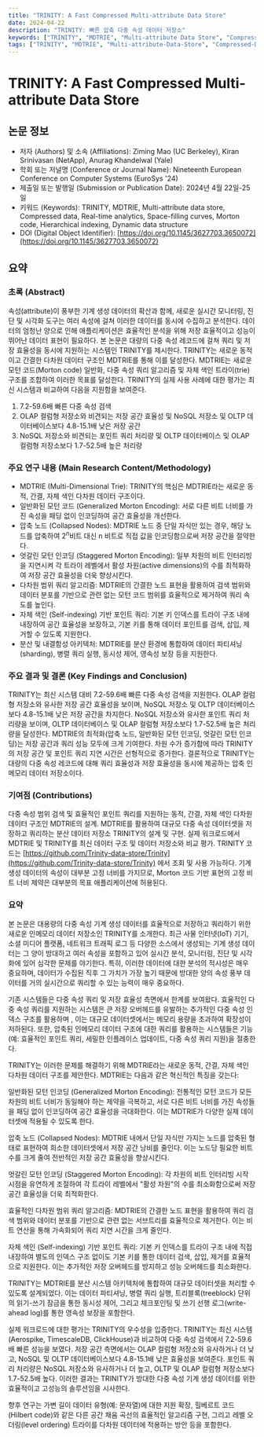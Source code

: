 ```yaml
---
title: "TRINITY: A Fast Compressed Multi-attribute Data Store"
date: 2024-04-22 
description: "TRINITY: 빠른 압축 다중 속성 데이터 저장소" 
keywords: ["TRINITY", "MDTRIE", "Multi-attribute Data Store", "Compressed Data", "Real-time Analytics", "Space-filling Curves", "Morton Code", "Hierarchical Indexing", "Dynamic Data Structure" ] 
tags: ["TRINITY", "MDTRIE", "Multi-attribute-Data-Store", "Compressed-Data", "Real-time-Analytics", "Space-filling Curves", "Morton-Code", "Hierarchical-Indexing", "Dynamic-Data-Structure"]
---
```

# TRINITY: A Fast Compressed Multi-attribute Data Store
## 논문 정보
- 저자 (Authors) 및 소속 (Affiliations): Ziming Mao (UC Berkeley), Kiran Srinivasan (NetApp), Anurag Khandelwal (Yale) 
- 학회 또는 저널명 (Conference or Journal Name): Nineteenth European Conference on Computer Systems (EuroSys '24) 
- 제출일 또는 발행일 (Submission or Publication Date): 2024년 4월 22일-25일 
- 키워드 (Keywords): TRINITY, MDTRIE, Multi-attribute data store, Compressed data, Real-time analytics, Space-filling curves, Morton code, Hierarchical indexing, Dynamic data structure 
- DOI (Digital Object Identifier): [https://doi.org/10.1145/3627703.3650072](https://doi.org/10.1145/3627703.3650072) 
<!-- truncate -->

## 요약
### 초록 (Abstract)
속성(attribute)이 풍부한 기계 생성 데이터의 확산과 함께, 새로운 실시간 모니터링, 진단 및 시각화 도구는 여러 속성에 걸쳐 이러한 데이터를 동시에 수집하고 분석한다. 데이터의 엄청난 양으로 인해 애플리케이션은 효율적인 분석을 위해 저장 효율적이고 성능이 뛰어난 데이터 표현이 필요하다. 본 논문은 대량의 다중 속성 레코드에 걸쳐 쿼리 및 저장 효율성을 동시에 지원하는 시스템인 TRINITY를 제시한다. TRINITY는 새로운 동적이고 간결한 다차원 데이터 구조인 MDTRIE를 통해 이를 달성한다. MDTRIE는 새로운 모턴 코드(Morton code) 일반화, 다중 속성 쿼리 알고리즘 및 자체 색인 트라이(trie) 구조를 조합하여 이러한 목표를 달성한다. TRINITY의 실제 사용 사례에 대한 평가는 최신 시스템과 비교하여 다음을 지원함을 보여준다.
1. 7.2-59.6배 빠른 다중 속성 검색
2. OLAP 컬럼형 저장소와 비견되는 저장 공간 효율성 및 NoSQL 저장소 및 OLTP 데이터베이스보다 4.8-15.1배 낮은 저장 공간
3. NoSQL 저장소와 비견되는 포인트 쿼리 처리량 및 OLTP 데이터베이스 및 OLAP 컬럼형 저장소보다 1.7-52.5배 높은 처리량


### 주요 연구 내용 (Main Research Content/Methodology)
- MDTRIE (Multi-Dimensional Trie): TRINITY의 핵심은 MDTRIE라는 새로운 동적, 간결, 자체 색인 다차원 데이터 구조이다.
- 일반화된 모턴 코드 (Generalized Morton Encoding): 서로 다른 비트 너비를 가진 속성을 패딩 없이 인코딩하여 공간 효율성을 개선한다.
- 압축 노드 (Collapsed Nodes): MDTRIE 노드 중 단일 자식만 있는 경우, 해당 노드를 압축하여 $2^n$비트 대신 n 비트로 직접 값을 인코딩함으로써 저장 공간을 절약한다.
- 엇갈린 모턴 인코딩 (Staggered Morton Encoding): 일부 차원의 비트 인터리빙을 지연시켜 각 트라이 레벨에서 활성 차원(active dimensions)의 수를 최적화하여 저장 공간 효율성을 더욱 향상시킨다.
- 다차원 범위 쿼리 알고리즘: MDTRIE의 간결한 노드 표현을 활용하여 검색 범위와 데이터 분포를 기반으로 관련 없는 모턴 코드 범위를 효율적으로 제거하여 쿼리 속도를 높인다.
- 자체 색인 (Self-indexing) 기반 포인트 쿼리: 기본 키 인덱스를 트라이 구조 내에 내장하여 공간 효율성을 보장하고, 기본 키를 통해 데이터 포인트를 검색, 삽입, 제거할 수 있도록 지원한다.
- 분산 및 내결함성 아키텍처: MDTRIE를 분산 환경에 통합하여 데이터 파티셔닝(sharding), 병렬 쿼리 실행, 동시성 제어, 영속성 보장 등을 지원한다.

### 주요 결과 및 결론 (Key Findings and Conclusion)
TRINITY는 최신 시스템 대비 7.2-59.6배 빠른 다중 속성 검색을 지원한다.
OLAP 컬럼형 저장소와 유사한 저장 공간 효율성을 보이며, NoSQL 저장소 및 OLTP 데이터베이스보다 4.8-15.1배 낮은 저장 공간을 차지한다.
NoSQL 저장소와 유사한 포인트 쿼리 처리량을 보이며, OLTP 데이터베이스 및 OLAP 컬럼형 저장소보다 1.7-52.5배 높은 처리량을 달성한다.
MDTRIE의 최적화(압축 노드, 일반화된 모턴 인코딩, 엇갈린 모턴 인코딩)는 저장 공간과 쿼리 성능 모두에 크게 기여한다.
차원 수가 증가함에 따라 TRINITY의 저장 공간 및 포인트 쿼리 지연 시간은 선형적으로 증가한다.
결론적으로 TRINITY는 대량의 다중 속성 레코드에 대해 쿼리 효율성과 저장 효율성을 동시에 제공하는 압축 인메모리 데이터 저장소이다.

### 기여점 (Contributions)
다중 속성 범위 검색 및 효율적인 포인트 쿼리를 지원하는 동적, 간결, 자체 색인 다차원 데이터 구조인 MDTRIE의 설계.
MDTRIE를 활용하여 대규모 다중 속성 데이터셋을 저장하고 쿼리하는 분산 데이터 저장소 TRINITY의 설계 및 구현.
실제 워크로드에서 MDTRIE 및 TRINITY를 최신 데이터 구조 및 데이터 저장소와 비교 평가.
TRINITY 코드는 [https://github.com/Trinity-data-store/Trinity](https://github.com/Trinity-data-store/Trinity) 에서 조회 및 사용 가능하다.
기계 생성 데이터의 속성이 대부분 고정 너비를 가지므로, Morton 코드 기반 표현의 고정 비트 너비 제약은 대부분의 목표 애플리케이션에 허용된다.

### 요약
본 논문은 대용량의 다중 속성 기계 생성 데이터를 효율적으로 저장하고 쿼리하기 위한 새로운 인메모리 데이터 저장소인 TRINITY를 소개한다. 최근 사물 인터넷(IoT) 기기, 소셜 미디어 플랫폼, 네트워크 트래픽 로그 등 다양한 소스에서 생성되는 기계 생성 데이터는 그 양이 방대하고 여러 속성을 포함하고 있어 실시간 분석, 모니터링, 진단 및 시각화에 있어 심각한 문제를 야기한다. 특히, 이러한 데이터에 대한 분석의 적시성은 매우 중요하며, 데이터가 수집된 직후 그 가치가 가장 높기 때문에 방대한 양의 속성 풍부 데이터를 거의 실시간으로 쿼리할 수 있는 능력이 매우 중요하다.





기존 시스템들은 다중 속성 쿼리 및 저장 효율성 측면에서 한계를 보여왔다. 효율적인 다중 속성 쿼리를 지원하는 시스템은 큰 저장 오버헤드를 유발하는 추가적인 다중 속성 인덱스 구조를 활용하며 , 이는 대규모 데이터셋에서는 메모리 용량을 초과하여 확장성이 저하된다. 또한, 압축된 인메모리 데이터 구조에 대한 쿼리를 활용하는 시스템들은 기능(예: 효율적인 포인트 쿼리, 세밀한 인플레이스 업데이트, 다중 속성 쿼리 지원)을 절충한다.




TRINITY는 이러한 문제를 해결하기 위해 MDTRIE라는 새로운 동적, 간결, 자체 색인 다차원 데이터 구조를 제안한다. MDTRIE는 다음과 같은 혁신적인 특징을 갖는다:




일반화된 모턴 인코딩 (Generalized Morton Encoding): 전통적인 모턴 코드가 모든 차원의 비트 너비가 동일해야 하는 제약을 극복하고, 서로 다른 비트 너비를 가진 속성들을 패딩 없이 인코딩하여 공간 효율성을 극대화한다. 이는 MDTRIE가 다양한 실제 데이터셋에 적용될 수 있도록 한다.



압축 노드 (Collapsed Nodes): MDTRIE 내에서 단일 자식만 가지는 노드를 압축된 형태로 표현하여 희소한 데이터셋에서 저장 공간 낭비를 줄인다. 이는 노드당 필요한 비트 수를 크게 줄여 전반적인 저장 공간 효율성을 향상시킨다.



엇갈린 모턴 인코딩 (Staggered Morton Encoding): 각 차원의 비트 인터리빙 시작 시점을 유연하게 조절하여 각 트라이 레벨에서 "활성 차원"의 수를 최소화함으로써 저장 공간 효율성을 더욱 최적화한다.

효율적인 다차원 범위 쿼리 알고리즘: MDTRIE의 간결한 노드 표현을 활용하여 쿼리 검색 범위와 데이터 분포를 기반으로 관련 없는 서브트리를 효율적으로 제거한다. 이는 비트 연산을 통해 가속화되어 쿼리 지연 시간을 크게 줄인다.



자체 색인 (Self-indexing) 기반 포인트 쿼리: 기본 키 인덱스를 트라이 구조 내에 직접 내장하여 별도의 인덱스 구조 없이도 기본 키를 통한 데이터 검색, 삽입, 제거를 효율적으로 지원한다. 이는 추가적인 저장 오버헤드를 방지하고 성능 오버헤드를 최소화한다.



TRINITY는 MDTRIE를 분산 시스템 아키텍처에 통합하여 대규모 데이터셋을 처리할 수 있도록 설계되었다. 이는 데이터 파티셔닝, 병렬 쿼리 실행, 트리블록(treeblock) 단위의 읽기-쓰기 잠금을 통한 동시성 제어, 그리고 체크포인팅 및 쓰기 선행 로그(write-ahead log)를 통한 영속성 보장을 포함한다.





실제 워크로드에 대한 평가는 TRINITY의 우수성을 입증한다. TRINITY는 최신 시스템(Aerospike, TimescaleDB, ClickHouse)과 비교하여 다중 속성 검색에서 7.2-59.6배 빠른 성능을 보였다. 저장 공간 측면에서는 OLAP 컬럼형 저장소와 유사하거나 더 낮고, NoSQL 및 OLTP 데이터베이스보다 4.8-15.1배 낮은 효율성을 보여준다. 포인트 쿼리 처리량은 NoSQL 저장소와 유사하거나 더 높고, OLTP 및 OLAP 컬럼형 저장소보다 1.7-52.5배 높다. 이러한 결과는 TRINITY가 방대한 다중 속성 기계 생성 데이터를 위한 효율적이고 고성능의 솔루션임을 시사한다.





향후 연구는 가변 길이 데이터 유형(예: 문자열)에 대한 지원 확장, 힐베르트 코드(Hilbert code)와 같은 다른 공간 채움 곡선의 효율적인 알고리즘 구현, 그리고 레벨 오더링(level ordering) 트라이를 다차원 데이터에 적용하는 방안 등을 포함한다.
